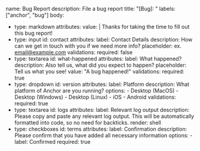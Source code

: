 name: Bug Report
description: File a bug report
title: "[Bug]: "
labels: ["anchor", "bug"]
body:
  - type: markdown
    attributes:
      value: |
        Thanks for taking the time to fill out this bug report!
  - type: input
    id: contact
    attributes:
      label: Contact Details
      description: How can we get in touch with you if we need more info?
      placeholder: ex. email@example.com
    validations:
      required: false
  - type: textarea
    id: what-happened
    attributes:
      label: What happened?
      description: Also tell us, what did you expect to happen?
      placeholder: Tell us what you see!
      value: "A bug happened!"
    validations:
      required: true
  - type: dropdown
    id: version
    attributes:
      label: Platform
      description: What platform of Anchor are you running?
      options:
        - Desktop (MacOS)
        - Desktop (Windows)
        - Desktop (Linux)
        - iOS
        - Android
    validations:
      required: true
  - type: textarea
    id: logs
    attributes:
      label: Relevant log output
      description: Please copy and paste any relevant log output. This will be automatically formatted into code, so no need for backticks.
      render: shell
  - type: checkboxes
    id: terms
    attributes:
      label: Confirmation
      description: Please confirm that you have added all necessary information
      options:
        - label: Confirmed
          required: true
